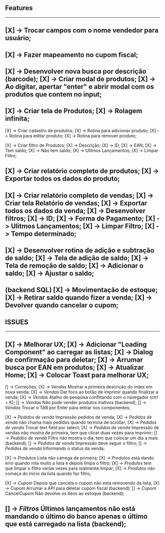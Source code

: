 ## Features

------------------------------------------------------------------------------------------------------------------------
[X] -> Trocar campos com o nome vendedor para usuário;
------------------------------------------------------------------------------------------------------------------------
[X] -> Fazer mapeamento no cupom fiscal;
------------------------------------------------------------------------------------------------------------------------
[X] -> Desenvolver nova busca por descrição (barcode);
   [X] -> Criar modal de produtos;
   [X] -> Ao digitar, apertar "enter" e abrir modal com os produtos que contem no input;
------------------------------------------------------------------------------------------------------------------------
[X] -> Criar tela de Produtos;
   [X] -> Rolagem infinita;
------------------------------------------------------------------------------------------------------------------------
[X] -> Criar cadastro de produtos;
   [X] -> Rotina para adicionar produto;
   [X] -> Rotina para editar produto;
   [X] -> Rotina para remover produto;

[X] -> Criar filtro de Produtos;
   [X] ->  Descrição;
   [X] ->  ID;
   [X] ->  EAN;
   [X] ->  Tem saldo;
   [X] ->  Não tem saldo;
   [X] ->  Ulitmos Lançamentos;
   [X] ->  Limpar Filtro;

[X] -> Criar relatório completo de produtos;
[X] -> Exportar todos os dados do produto;
------------------------------------------------------------------------------------------------------------------------
[X] -> Criar relatório completo de vendas;
   [X] -> Criar tela Relatório de vendas;
   [X] -> Exportar todos os dados da venda;
   [X] -> Desenvolver filtros;
      [X] ->  ID;
      [X] ->  Forma de Pagamento;
      [X] ->  Ulitmos Lançamentos;
      [X] ->  Limpar Filtro;
      [X] ->  Tempo determinado;
------------------------------------------------------------------------------------------------------------------------
[X] -> Desenvolver rotina de adição e subtração de saldo; 
   [X] -> Tela de adição de saldo; 
   [X] -> Tela de remoção de saldo; 
   [X] -> Adicionar o saldo; 
   [X] -> Ajustar o saldo; 
------------------------------------------------------------------------------------------------------------------------
(backend SQL)
[X] -> Movimentação de estoque; 
   [X] -> Retirar saldo quando fizer a venda;
   [X] -> Devolver quando cancelar o cupom;
------------------------------------------------------------------------------------------------------------------------

## ISSUES

------------------------------------------------------------------------------------------------------------------------
[X] -> Melhorar UX;
   [X] -> Adicionar "Loading Component" ao carregar as listas;
   [X] -> Dialog de confirmação para deletar;
   [X] -> Arrumar busca por EAN em produtos;
   [X] -> Atualizar Home;
   [X] -> Colocar Toast para melhorar UX;
------------------------------------------------------------------------------------------------------------------------
[] -> Correções;
   [X] -> *Vendas* Mostrar a primeira descrição do index em nova venda;
   [X] -> *Vendas* Dar foco ao botão de imprimir quando finalizar a venda;
   [X] -> *Vendas* Atalho de pesquisa conflitando com o navegador (ctrl + K);
   [] -> *Vendas* Não pode vender produtos inativos (backend);
   [] -> *Vendas* Trocar o TAB por Enter para entrar nos componentes;

   [X] -> *Pedidos de venda* Impressão pedidos de venda;
   [X] -> *Pedidos de venda* não chama mais pedidos quando termina de scrollar;
   [X] -> *Pedidos de venda* Trocar text field por select;
   [X] -> *Pedidos de venda* Impressão de vendas não mostra de primeira, tem que clicar duas vezes para imprimir;
   [] -> *Pedidos de venda* Filtro não mostra o dia, tem que colocar um dia a mais (backend);
   [] -> *Pedidos de venda* Impressão deve seguir o filtro;
   [] -> *Pedidos de venda* Informando o status da venda;

   [X] -> *Produtos* Lista não carrega de primeira;
   [X] -> *Produtos* está dando erro quando rola muito a lista e depois limpa o filtro;
   [X] -> *Produtos* tem que limpar o filtro varias vezes para realmente limpar;
   [X] -> *Produtos* não começa do inicio da lista quando faz filtro;

   [X] -> *Cupom* Depois que cancela o cupom não está removendo da lista;
   [X] -> *Cupom* Arrumar a API para deletar cupom fiscal (backend);
   [] -> *Cupom* CancelCupom Não devolve os itens ao estoque (backend);

   [] -> *Filtros* Últimos lançamentos não está mandando o último do banco apenas o último que está carregado na lista (backend);
------------------------------------------------------------------------------------------------------------------------
